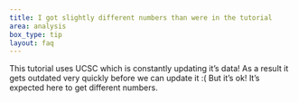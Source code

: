 ```yaml
---
title: I got slightly different numbers than were in the tutorial
area: analysis
box_type: tip
layout: faq
---
```


This tutorial uses UCSC which is constantly updating it’s data! As a result it gets outdated very quickly before we can update it :( But it’s ok! It’s expected here to get different numbers.
